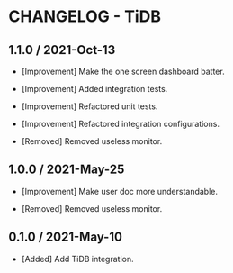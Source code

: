 # CHANGELOG - TiDB

## 1.1.0 / 2021-Oct-13

* [Improvement] Make the one screen dashboard batter.
* [Improvement] Added integration tests.
* [Improvement] Refactored unit tests.
* [Improvement] Refactored integration configurations.

* [Removed] Removed useless monitor.

## 1.0.0 / 2021-May-25

* [Improvement] Make user doc more understandable.

* [Removed] Removed useless monitor.

## 0.1.0 / 2021-May-10

* [Added] Add TiDB integration.
